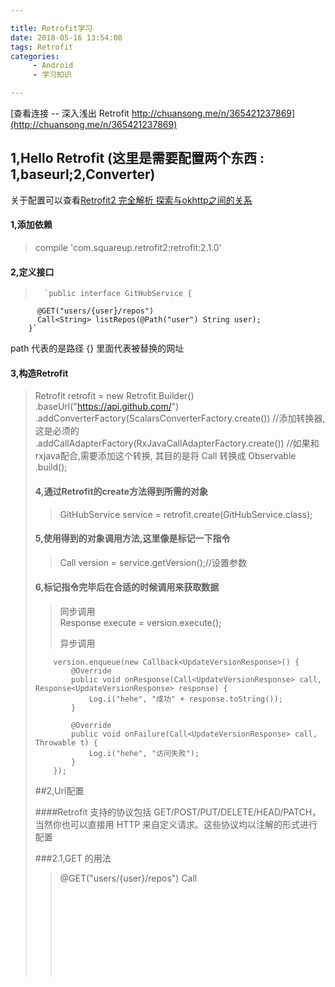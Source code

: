 ```yaml
---

title: Retrofit学习
date: 2018-05-16 13:54:08
tags: Retrofit
categories: 
     - Android
     - 学习知识

---
```


[查看连接 -- 深入浅出 Retrofit http://chuansong.me/n/365421237869](http://chuansong.me/n/365421237869)

## 1,Hello Retrofit	(这里是需要配置两个东西 : 1,baseurl;2,Converter)
关于配置可以查看[Retrofit2 完全解析 探索与okhttp之间的关系](http://chuansong.me/n/365421237869)

#### 1,添加依赖 ####
>compile 'com.squareup.retrofit2:retrofit:2.1.0'

<!-- more -->

#### 2,定义接口 ####
>	
>		`public interface GitHubService {  
		  @GET("users/{user}/repos")
		  Call<String> listRepos(@Path("user") String user);
		}`
path 代表的是路径 {} 里面代表被替换的网址

#### 3,构造Retrofit ####

> 	Retrofit retrofit = new Retrofit.Builder()
    .baseUrl("https://api.github.com/")
	.addConverterFactory(ScalarsConverterFactory.create())	//添加转换器, 这是必须的
	.addCallAdapterFactory(RxJavaCallAdapterFactory.create())	//如果和rxjava配合,需要添加这个转换, 其目的是将 Call<Object> 转换成 Observable<Object>
    .build();

#### 4,通过Retrofit的create方法得到所需的对象 ####

>	GitHubService service = retrofit.create(GitHubService.class);

#### 5,使用得到的对象调用方法,这里像是标记一下指令 ####
>	Call<RestaurantResponse> version = service.getVersion();//设置参数

#### 6,标记指令完毕后在合适的时候调用来获取数据 ####

>同步调用	
>	Response<UpdateVersionResponse> execute = version.execute();
>
>异步调用
>	
        version.enqueue(new Callback<UpdateVersionResponse>() {
            @Override
            public void onResponse(Call<UpdateVersionResponse> call, Response<UpdateVersionResponse> response) {
                Log.i("hehe", "成功" + response.toString());
            }

> 
            @Override
            public void onFailure(Call<UpdateVersionResponse> call, Throwable t) {
                Log.i("hehe", "访问失败");
            }
        });

##2,Url配置

####Retrofit 支持的协议包括 GET/POST/PUT/DELETE/HEAD/PATCH，当然你也可以直接用 HTTP 来自定义请求。这些协议均以注解的形式进行配置

###2.1,GET 的用法
> 	@GET("users/{user}/repos")
> 	Call<Object> listRepos(@Path("user") String user);

  这些注解都有一个参数 value，用来配置其路径,但是不能用于后缀的添加

path 是相对路径，baseUrl 是目录形式：

  	path = "apath"，baseUrl = "http://host:port/a/b/"
  	Url = "http://host:port/a/b/apath"

配置共有四种配置方法

配置的时候采取这种配置方式(baseurl最后以"/"结尾, path中不以"/"开头)

###2.2,参数类型
#### 0,Path ####

path用于在url中动态配置url

#### 1,Query & QueryMap(用于GET方法, 会将值拼接到url的后面, get方法与field是互斥的,get方法不能添加field) ####

	@GET("list")
	Call<要转化成的对象> list(@Query("page") int page);

Query 其实就是 Url 中 ‘?’ 后面的 key-value，比如：http://www.println.net/?cate=android

这里的 cate=android 就是一个 Query，而我们在配置它的时候只需要在接口方法中增加一个参数，即可：

	interface PrintlnServer{    
	   @GET("")    
	   Call<Object> cate(@Query("cate") String cate);
	}

QueryMap用来表示多个(方法为)

Query (Call<RestaurantResponse> getVersion(@QueryMap HashMap<String, String> params);)

2,Field & FieldMap(用于POST方法提交表单请求体中的键值对, 此时仍然能在连接后面以Query添加参数)
#### PS: 使用Field的时候是需要 使用@FormUrlEncoded注解的,表示表示请求正文将使用表单网址编码。字段应该声明为参数并注释@Field。 ####
	   @FormUrlEncoded
	   @POST("/")   
	   Call example(
	       @Field("name") String name,
	       @Field("occupation") String occupation);

	其实也很简单，我们只需要定义上面的接口就可以了，我们用 Field 声明了表单的项，这样提交表单就跟普通的函数调用一样简单直接了

如果表单项不确定个数,可以使用FieldMap

Call<RestaurantResponse> getVersion(@FieldMap HashMap<String, String> params);


3,Part & PartMap(用于POST方法上传文件,get也可以使用该参数上传文件)

表示请求正文是多部分的。零件应声明为参数并注释@Part。

	public interface FileUploadService {  
	    @Multipart
	    @POST("upload")    
		Call upload(@Part("description") RequestBody description,
		                              @Part MultipartBody.Part file);
	}
	
如果你需要上传文件，和我们前面的做法类似，定义一个接口方法，需要注意的是，这个方法不再有 @FormUrlEncoded 这个注解，而换成了 @Multipart，后面只需要在参数中增加 Part 就可以了。也许你会问，这里的 Part 和 Field 究竟有什么区别，其实从功能上讲，无非就是客户端向服务端发起请求携带参数的方式不同，并且前者可以携带的参数类型更加丰富，包括数据流。也正是因为这一点，我们可以通过这种方式来上传文件

![](http://read.html5.qq.com/image?src=forum&q=5&r=0&imgflag=7&imageUrl=http://mmbiz.qpic.cn/mmbiz/tnZGrhTk4ddUIqM8VG30mQk1zeiag5gwNOaicj1WZxODJmbeOTZx8RqwatnOzDEX8zRbVPkXYqesZtak7ia0S4GRw/640?wx_fmt=png)

### 4,Converter 让入参和返回类型丰富 ###

#### 4.1, RequestBodyConverter(自定义请求体) ####

	Retrofit 上传文件，这个上传的过程其实。。还是有那么点儿不够简练，我们只是要提供一个文件用于上传，可我们前后构造了三个对象：
		file -- > requestbody -- > multipartbody.part

Retrofit 允许我们自己定义入参和返回的类型，不过，如果这些类型比较特别，我们还需要准备相应的 Converter，也正是因为 Converter 的存在， Retrofit 在入参和返回类型上表现得非常灵活.

###新的上传文件的接口

	public interface FileUploadService {  
	    @Multipart
	    @POST("upload")    
	    Call upload(@Part("description") RequestBody description,        
			        //注意这里的参数 "aFile" 之前是在创建 MultipartBody.Part 的时候传入的
			        @Part("aFile") File file);
	}
	把入参类型改成了我们熟悉的 File，如果你就这么拿去发请求，服务端收到的结果是一个jsonstring(内部默认的是GsonRequestBodyConverter)

所以就只能自己实现一个 FileRequestBodyConverter

	static class FileRequestBodyConverterFactory extends Converter.Factory {    
   	 	@Override
	    public Converter requestBodyConverter(Type type, Annotation[] parameterAnnotations, Annotation[] methodAnnotations, Retrofit retrofit) {      
	       return new FileRequestBodyConverter();
	    }
	  }  
	       
	 static class FileRequestBodyConverter implements Converter<File, RequestBody> {    
	    @Override
	    public RequestBody convert(File file) throws IOException {      
	      return RequestBody.create(MediaType.parse("application/otcet-stream"), file);
	    }
	  }

然后在创建 Retrofit 的时候记得配置上它:

	addConverterFactory(new FileRequestBodyConverterFactory())

这样，我们的文件内容就能上传了

#### 4.2 ResponseBodyConverter 	//这个一般也用不到

前面我们为大家简单示例了如何自定义 RequestBodyConverter，对应的，Retrofit 也支持自定义 ResponseBodyConverter。

再来看下我们定义的接口：

	public interface GitHubService {  
	   @GET("users/{user}/repos")
	  Call<> listRepos(@Path("user") String user);
	}

![](http://read.html5.qq.com/image?src=forum&q=5&r=0&imgflag=7&imageUrl=http://mmbiz.qpic.cn/mmbiz/tnZGrhTk4ddUIqM8VG30mQk1zeiag5gwNonMewRmN43HYdsPbic2fmfKkWcdiazvnRCkDs451PmT7w6SqmkaQcZdA/640?wx_fmt=png)

当然，别忘了在构造 Retrofit 的时候添加这个 Converter，这样我们就能够愉快的让接口返回 Result 对象了。

>注意！！Retrofit 在选择合适的 Converter 时，主要依赖于需要转换的对象类型，在添加 Converter 时，注意 Converter 支持的类型的包含关系以及其顺序。

###Retrofit 原理分析

####1,是谁实际上完成了接口请求的处理？



### 方法总结 ###
#### 最基本的配置 ####
	Retrofit retrofit = new Retrofit.Builder()
	        .baseUrl("http://192.168.31.242:8080/springmvc_users/user/")
	        .addConverterFactory(GsonConverterFactory.create())
	        .build();
	IUserBiz userBiz = retrofit.create(IUserBiz.class);
	Call<List<User>> call = userBiz.getUsers();
	call.enqueue(new Callback<List<User>>()
	        {
	            @Override
	            public void onResponse(Call<List<User>> call, Response<List<User>> response)
	            {
	                Log.e(TAG, "normalGet:" + response.body() + "");
	            }
	
	            @Override
	            public void onFailure(Call<List<User>> call, Throwable t)
	            {
	
	            }
	        });
#### 1,一般的get请求 ####
  	`public interface IUserBiz {
		@GET("users")
		Call<List<User>> getUsers();
	}`
	这是最基本的get请求,没有任何参数及其他.
#### 2,动态修改地址的get请求 -- 使用 Path 注解 ####
	public interface IUserBiz {
	    @GET("{username}")
	    Call<User> getUser(@Path("username") String username);
	}

	这是 使用 Path注解来动态修改url地址的get请求, 但是这个path只能用于修改url而不能用作修改后面的参数, 相当于url中的占位符.
#### 3,查询参数的设置 -- 使用 Query 注解或者 QueryMap 注解 ####
	public interface IUserBiz {
	    @GET("users")
	    Call<List<User>> getUsersBySort(@Query("sortby") String sort);
	}

	eg: http://baseurl/users?sortby=username
		http://baseurl/users?sortby=id

	这样我们就完成了参数的指定，当然相同的方式也适用于POST，只需要把注解修改为@POST即可。
	不同点在于, 这个 Query 注解代表的是在 url后面添加 参数而不是把参数防盗请求体中进行隐藏请求.

#### 4,POST请求体的方式向服务器传入json字符串 -- 使用 Body 注解 ####
	public interface IUserBiz {
	 @POST("add")
	 Call<List<User>> addUser(@Body User user);
	}

	这是通过 Gson 把对象变成Json字符串然后传上去, 不过一般不需要这样,一般都是使用参数传的,所以这种情况的使用情况较少(暂时较少)

#### 5,表单的方式传递键值对 -- 使用 FormUrlEncoded 注解进行标识(Form表示表单形式),然后使用 Field 注解或者 FieldMap注解 ####

	public interface IUserBiz {
	    @POST("login")
	    @FormUrlEncoded
	    Call<User> login(@Field("username") String username, @Field("password") String password);
	}

	这是通过 FormUrlEncoded 进行标识后才能使用 field ,这是使用post的时候在请求体中 添加这些键值对(这种最常用) ,FieldMap注解 则是一个map对象, 表示多个field的参数, (一般用 fieldmap进行post请求,因为 一般请求的时候的参数较多,写多个field不合适.)

#### 6,单文件上传 -- 使用 Multipart 注解进行标识,然后使用 Part 注解或者 PartMap注解 ####
@part可以当成@field来使用,因为 @part是特殊的@field, @part比 @field多支持了文件的类型
	
	文件上传应有的形式: 
		Content-Disposition: form-data; name="file"；filename="test.jpg"
	普通使用Part注解添加的file:
		Content-Disposition: form-data; name="file"

	所以中心思想就是把  file 替换成 file"；filename="test.jpg 通过拼接字符串的方式保存文件

	public interface DemoService {
	    @Multipart()
	    @POST("api/files")
	    Call<ResponseInfo> uploadFile(@Part("file\";filename=\"test.jpg") RequestBody photo);
	}



	public interface IUserBiz {
	    @Multipart
	    @POST("register")
	    Call<User> registerUser(@Part MultipartBody.Part photo, @Part("username") 
			 		RequestBody username, @Part("password") RequestBody password);
	}

	这里@MultiPart的意思就是允许多个@Part了，我们这里使用了3个@Part.
	第一个我们准备上传个文件，使用了MultipartBody.Part类型，
	其余两个均为简单的键值对(这里的键值对说明也可以使用 string,string  的方式 ,上面的 string,requestbody形式并不是必须的 即可以: 
		public interface IUserBiz {
		    @Multipart
		    @POST("register")
		    Call<User> registerUser(@Part MultipartBody.Part photo, @Part("username") 
 					   String username, @Part("password") String password);
		}
	)

	使用的代码为:

	File file = new File(Environment.getExternalStorageDirectory(), "icon.png");
	RequestBody photoRequestBody = RequestBody.create(MediaType.parse("image/png"), file);
	MultipartBody.Part photo = MultipartBody.Part.createFormData("photos", "icon.png", photoRequestBody);
	
	Call<User> call = userBiz.registerUser(photo, RequestBody.create(null, "abc"), RequestBody.create(null, "123"));

#### 7,多文件上传@PartMap -- 使用 PartMap注解 ####

	public interface IUserBiz {
	     @Multipart
	     @POST("register")
	      Call<User> registerUser(
 				@PartMap Map<String, RequestBody> params, 
				@Part("password") RequestBody password);
	}

	这里使用了一个新的注解@PartMap，这个注解用于标识一个Map，Map的key为String类型，代表上传的键值对的key(与服务器接受的key对应),value即为RequestBody，有点类似@Part的封装版本。

执行代码:

	File file = new File(Environment.getExternalStorageDirectory(), "messenger_01.png");
    RequestBody photo = RequestBody.create(MediaType.parse("image/png", file);
	Map<String,RequestBody> photos = new HashMap<>();
	photos.put("photos\"; filename=\"icon.png", photo);
				 "file\"; filename=\"test.jpg"
	photos.put("username",  RequestBody.create(null, "abc"));
	
	Call<User> call = userBiz.registerUser(photos, RequestBody.create(null, "123"));

	可以看到，可以在Map中put进一个或多个文件，键值对等，当然你也可以分开，
	单独的键值对也可以使用 @Part，这里又看到设置文件的时候，相对应的key很奇怪，
	例如上例"photos\"; filename=\"icon.png",前面的photos就是与服务器对应的key，
	后面filename是服务器得到的文件名，ok，参数虽然奇怪，但是也可以动态的设置文件名，不太影响使用

	这个的优势是可以动态的修改名字了,(因为 使用Part注解 value是写死的,所以值没法改,但是使用 PartMap注解 value是创建好传进去的,所以这个名字就可以修改了)

#### 8,下载文件 ####

    public interface IUserBiz {
	    @GET("download")
		Call<ResponseBody> downloadTest();
	}

	然后调用: 

	Call<ResponseBody> call = userBiz.downloadTest();
	call.enqueue(new Callback<ResponseBody>() {
	    @Override
	    public void onResponse(Call<ResponseBody> call, Response<ResponseBody> response)
	    {
	        InputStream is = response.body().byteStream();
	        //save file
	    }
	
	    @Override
	    public void onFailure(Call<ResponseBody> call, Throwable t)
	    {
	
	    }
	});



#### field 和 part 和 query 的区别: ####
> field 用于简单键值对的提交, 用在post请求中, 需要进行 @formurlencoude 注解进行标识(get无法使用,这个只能用于post请求体中)
> 
> part 用于post请求中在field的基础上 可以携带文件进行提交(这个只能用于post请求体中)
> 
> query 用于在url后面添加参数, post和get请求均可以使用

[可以查看 直接使用requestbody的上传文件的解决 retrofit#1063](https://github.com/square/retrofit/issues/1063)

@Part("image\"; filename=\"image.jpg\" ") RequestBody image

	public interface ApiInterface {
        @Multipart
        @POST ("/api/Accounts/editaccount")
		Call<User> editUser (
 			@Header("Authorization") String authorization, 
	 		@Part("file\"; filename=\"pp.png") RequestBody file , 
			@Part("FirstName") RequestBody fname, 
			@Part("Id") RequestBody id);
    }

## 配置OkHttpClient ##

1,

	.callFactory(new okhttp3.Call.Factory() {
	                    @Override
	                    public okhttp3.Call newCall(Request request) {
	                        OkHttpClient okHttpClient = new OkHttpClient();
	                        return okHttpClient.newCall(request);
	                    }
	                })

	可以单独写一个OkhttpClient的单例生成类，在这个里面完成你所需的所有的配置，然后将OkhttpClient实例通过方法公布出来，设置给retrofit
	callFactory方法接受一个okhttp3.Call.Factory对象，OkHttpClient即为一个实现类

2,

	.client(okhttpclient)
	
	也可以配置client

	


//转换器 , 请求原始数据转换成对象(addConverterFactory()),一般将该数据转换成json

Scalars (primitives, boxed, and String): com.squareup.retrofit2:converter-scalars:2.1.0

Gson: com.squareup.retrofit2:converter-gson:2.1.0

Jackson: com.squareup.retrofit2:converter-jackson:{最新版本号}

Moshi: com.squareup.retrofit2:converter-moshi:{最新版本号}

Protobuf: com.squareup.retrofit2:converter-protobuf:{最新版本号}

Wire: com.squareup.retrofit2:converter-wire:{最新版本号}

Simple XML: com.squareup.retrofit2:converter-simplexml:{最新版本号}

//转换器 , 将返回的Call对象转换成其他 (addCallAdapterFactory()),一般将该数据转换成rxjava


# 注: 添加header的方法 #
该文章见[retrofit 网络请求库 : http://blog.csdn.net/ghost_programmer/article/details/52372065](http://blog.csdn.net/ghost_programmer/article/details/52372065)

## @headers 和 @header ## 
headers是在方法上部声明, 不能动态修改, 不可覆盖 , header 是在方法的参数中代表的, 可以动态设置

## OKhttp  配置的时候在所有的request中添加header   Interceptor ##
官方demo见 [https://github.com/square/okhttp/wiki/Interceptors](https://github.com/square/okhttp/wiki/Interceptors)


	Request request = chain.request();

	Response response = chain.proceed(request);

#### 通过chain的request()方法，可以返回Request对象。通过chain的proceed()方法，可以返回此次请求的响应对象。 ####

#### 对所有的请求都添加请求头 ####

			public okhttp3.Response intercept(Chain chain) throws IOException {
                Request request = chain.request();
                // 重写request
                Request requestOverwrite = request.newBuilder().header("User-Agent","Android").build();

                return chain.proceed(requestOverwrite);
            }

#### 同理, 要对所有的请求相应 response 添加header的话 ####

			@Override
            public okhttp3.Response intercept(Chain chain) throws IOException {
                Request request = chain.request();
                okhttp3.Response originalResponse = chain.proceed(request);

                return originalResponse.newBuilder().header("Cache-Control","max-age=100").build();
            }





